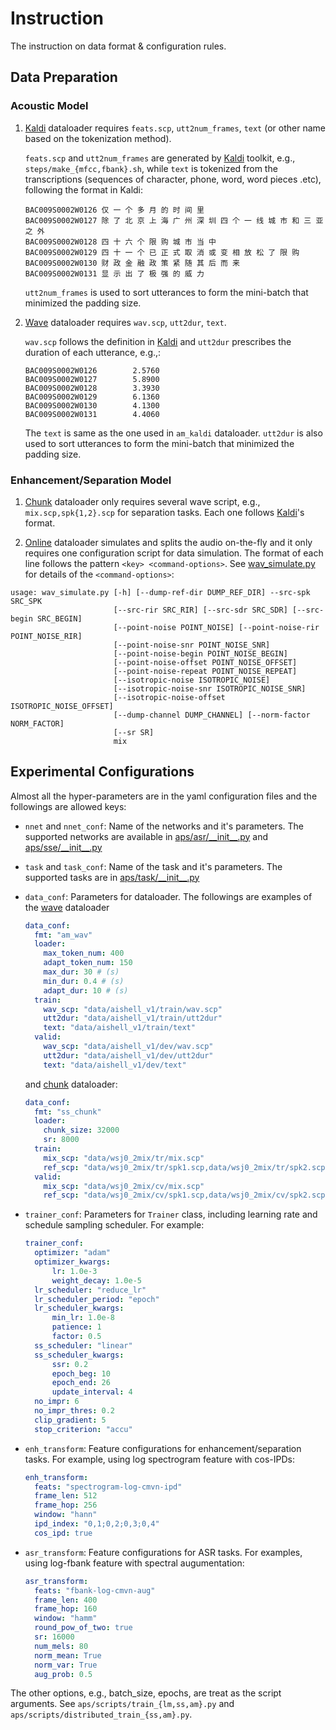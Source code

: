 # Instruction

The instruction on data format & configuration rules.

## Data Preparation

### Acoustic Model

1. [Kaldi](../aps/loader/am/kaldi.py) dataloader requires `feats.scp`, `utt2num_frames`, `text` (or other name based on the tokenization method).

    `feats.scp` and `utt2num_frames` are generated by [Kaldi](https://github.com/kaldi-asr/kaldi) toolkit, e.g., `steps/make_{mfcc,fbank}.sh`, while `text` is tokenized from the transcriptions (sequences of character, phone, word, word pieces .etc), following the format in Kaldi:
    ```
    BAC009S0002W0126 仅 一 个 多 月 的 时 间 里
    BAC009S0002W0127 除 了 北 京 上 海 广 州 深 圳 四 个 一 线 城 市 和 三 亚 之 外
    BAC009S0002W0128 四 十 六 个 限 购 城 市 当 中
    BAC009S0002W0129 四 十 一 个 已 正 式 取 消 或 变 相 放 松 了 限 购
    BAC009S0002W0130 财 政 金 融 政 策 紧 随 其 后 而 来
    BAC009S0002W0131 显 示 出 了 极 强 的 威 力
    ```
    `utt2num_frames` is used to sort utterances to form the mini-batch that minimized the padding size.

2. [Wave]([Kaldi](../aps/loader/am/wav.py)) dataloader requires `wav.scp`, `utt2dur`, `text`.

    `wav.scp` follows the definition in [Kaldi](https://github.com/kaldi-asr/kaldi) and `utt2dur` prescribes the duration of each utterance, e.g.,:
    ```
    BAC009S0002W0126        2.5760
    BAC009S0002W0127        5.8900
    BAC009S0002W0128        3.3930
    BAC009S0002W0129        6.1360
    BAC009S0002W0130        4.1300
    BAC009S0002W0131        4.4060
    ```
    The `text` is same as the one used in `am_kaldi` dataloader. `utt2dur` is also used to sort utterances to form the mini-batch that minimized the padding size.

### Enhancement/Separation Model

1. [Chunk](../aps/loader/ss/chunk.py) dataloader only requires several wave script, e.g., `mix.scp,spk{1,2}.scp` for separation tasks. Each one follows [Kaldi](https://github.com/kaldi-asr/kaldi)'s format.

2. [Online](../aps/loader/ss/online.py) dataloader simulates and splits the audio on-the-fly and it only requires one configuration script for data simulation. The format of each line follows the pattern `<key> <command-options>`. See [wav_simulate.py](https://github.com/funcwj/setk/blob/master/scripts/sptk/wav_simulate.py) for details of the `<command-options>`:
```
usage: wav_simulate.py [-h] [--dump-ref-dir DUMP_REF_DIR] --src-spk SRC_SPK
                       [--src-rir SRC_RIR] [--src-sdr SRC_SDR] [--src-begin SRC_BEGIN]
                       [--point-noise POINT_NOISE] [--point-noise-rir POINT_NOISE_RIR]
                       [--point-noise-snr POINT_NOISE_SNR]
                       [--point-noise-begin POINT_NOISE_BEGIN]
                       [--point-noise-offset POINT_NOISE_OFFSET]
                       [--point-noise-repeat POINT_NOISE_REPEAT]
                       [--isotropic-noise ISOTROPIC_NOISE]
                       [--isotropic-noise-snr ISOTROPIC_NOISE_SNR]
                       [--isotropic-noise-offset ISOTROPIC_NOISE_OFFSET]
                       [--dump-channel DUMP_CHANNEL] [--norm-factor NORM_FACTOR]
                       [--sr SR]
                       mix
```

## Experimental Configurations

Almost all the hyper-parameters are in the yaml configuration files and the followings are allowed keys:

* `nnet` and `nnet_conf`: Name of the networks and it's parameters. The supported networks are available in [aps/asr/\_\_init\_\_.py](../aps/asr/\_\_init\_\_.py) and [aps/sse/\_\_init\_\_.py](../aps/sse/\_\_init\_\_.py)

* `task` and `task_conf`: Name of the task and it's parameters. The supported tasks are in [aps/task/\_\_init\_\_.py](../aps/task/\_\_init\_\_.py)

* `data_conf`: Parameters for dataloader. The followings are examples of the [wave]([Kaldi](../aps/loader/am/wav.py)) dataloader

    ```yaml
    data_conf:
      fmt: "am_wav"
      loader:
        max_token_num: 400
        adapt_token_num: 150
        max_dur: 30 # (s)
        min_dur: 0.4 # (s)
        adapt_dur: 10 # (s)
      train:
        wav_scp: "data/aishell_v1/train/wav.scp"
        utt2dur: "data/aishell_v1/train/utt2dur"
        text: "data/aishell_v1/train/text"
      valid:
        wav_scp: "data/aishell_v1/dev/wav.scp"
        utt2dur: "data/aishell_v1/dev/utt2dur"
        text: "data/aishell_v1/dev/text"
    ```
    and [chunk](../aps/loader/ss/chunk.py) dataloader:

    ```yaml
    data_conf:
      fmt: "ss_chunk"
      loader:
        chunk_size: 32000
        sr: 8000
      train:
        mix_scp: "data/wsj0_2mix/tr/mix.scp"
        ref_scp: "data/wsj0_2mix/tr/spk1.scp,data/wsj0_2mix/tr/spk2.scp"
      valid:
        mix_scp: "data/wsj0_2mix/cv/mix.scp"
        ref_scp: "data/wsj0_2mix/cv/spk1.scp,data/wsj0_2mix/cv/spk2.scp"
    ```

* `trainer_conf`: Parameters for `Trainer` class, including learning rate and schedule sampling scheduler. For example:
    ```yaml
    trainer_conf:
      optimizer: "adam"
      optimizer_kwargs:
          lr: 1.0e-3
          weight_decay: 1.0e-5
      lr_scheduler: "reduce_lr"
      lr_scheduler_period: "epoch"
      lr_scheduler_kwargs:
          min_lr: 1.0e-8
          patience: 1
          factor: 0.5
      ss_scheduler: "linear"
      ss_scheduler_kwargs:
          ssr: 0.2
          epoch_beg: 10
          epoch_end: 26
          update_interval: 4
      no_impr: 6
      no_impr_thres: 0.2
      clip_gradient: 5
      stop_criterion: "accu"
    ```

* `enh_transform`: Feature configurations for enhancement/separation tasks. For example, using log spectrogram feature with cos-IPDs:
    ```yaml
    enh_transform:
      feats: "spectrogram-log-cmvn-ipd"
      frame_len: 512
      frame_hop: 256
      window: "hann"
      ipd_index: "0,1;0,2;0,3;0,4"
      cos_ipd: true
    ```

* `asr_transform`:  Feature configurations for ASR tasks. For examples, using log-fbank feature with spectral augumentation:
    ```yaml
    asr_transform:
      feats: "fbank-log-cmvn-aug"
      frame_len: 400
      frame_hop: 160
      window: "hamm"
      round_pow_of_two: true
      sr: 16000
      num_mels: 80
      norm_mean: True
      norm_var: True
      aug_prob: 0.5
    ```

The other options, e.g., batch_size, epochs, are treat as the script arguments. See `aps/scripts/train_{lm,ss,am}.py` and `aps/scripts/distributed_train_{ss,am}.py`.
